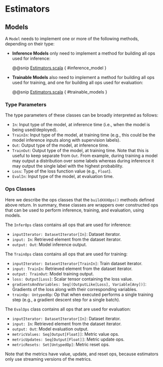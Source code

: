 # Estimators

## Models

A `Model` needs to implement one or more of the following
methods, depending on their type:

  - **Inference Models** only need to implement a method
    for building all ops used for inference:

    @@snip [Estimators.scala](/docs/src/main/scala/Estimators.scala) { #inference_model }

  - **Trainable Models** also need to implement a method
    for building all ops used for training, and one for
    building all ops used for evaluation:

    @@snip [Estimators.scala](/docs/src/main/scala/Estimators.scala) { #trainable_models }

### Type Parameters

The type parameters of these classes can be broadly
interpreted as follows:

  - `In`: Input type of the model, at inference time (i.e.,
    when the model is being used/deployed).
  - `TrainIn`: Input type of the model, at training time
    (e.g., this could be the model inference inputs along
    with supervision labels).
  - `Out`: Output type of the model, at inference time.
  - `TrainOut`: Output type of the model, at training time.
    Note that this is useful to keep separate from `Out`.
    From example, during training a model may output a
    distribution over some labels whereas during inference
    it may output the single label with the highest
    probability.
  - `Loss`: Type of the loss function value (e.g., `Float`).
  - `EvalIn`: Input type of the model, at evaluation time.

### Ops Classes

Here we describe the ops classes that the `buildXXXOps()`
methods defined above return. In summary, these classes are
wrappers over constructed ops that can be used to perform
inference, training, and evaluation, using models.

The `InferOps` class contains all ops that are used for
inference:

  - `inputIterator: DatasetIterator[In]`: Dataset iterator.
  - `input: In`: Retrieved element from the dataset iterator.
  - `output: Out`: Model inference output.

The `TrainOps` class contains all ops that are used for
training:

  - `inputIterator: DatasetIterator[TrainIn]`: Train dataset iterator.
  - `input: TrainIn`: Retrieved element from the dataset iterator.
  - `output: TrainOut`: Model training output.
  - `loss: Output[Loss]`: Scalar tensor containing the loss value.
  - `gradientsAndVariables: Seq[(OutputLike[Loss], Variable[Any])]`:
    Gradients of the loss along with their corresponding variables.
  - `trainOp: UntypedOp`: Op that when executed performs a single
    training step (e.g., a gradient descent step for a single batch).

The `EvalOps` class contains all ops that are used for
evaluation:

  - `inputIterator: DatasetIterator[In]`: Dataset iterator.
  - `input: In`: Retrieved element from the dataset iterator.
  - `output: Out`: Model evaluation output.
  - `metricValues: Seq[Output[Float]]`: Metric value ops.
  - `metricUpdates: Seq[Output[Float]]`: Metric update ops.
  - `metricResets: Set[UntypedOp]`: Metric reset ops.

Note that the metrics have value, update, and reset ops,
because estimators only use streaming versions of the
metrics.
